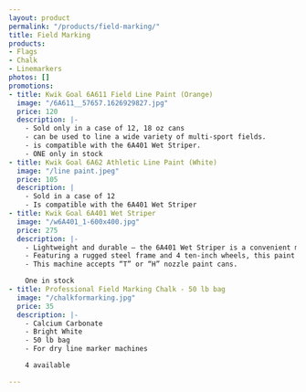 ```yaml
---
layout: product
permalink: "/products/field-marking/"
title: Field Marking
products:
- Flags
- Chalk
- Linemarkers
photos: []
promotions:
- title: Kwik Goal 6A611 Field Line Paint (Orange)
  image: "/6A611__57657.1626929827.jpg"
  price: 120
  description: |-
    - Sold only in a case of 12, 18 oz cans
    - can be used to line a wide variety of multi-sport fields.
    - is compatible with the 6A401 Wet Striper.
    - ONE only in stock
- title: Kwik Goal 6A62 Athletic Line Paint (White)
  image: "/line paint.jpeg"
  price: 105
  description: |
    - Sold in a case of 12
    - Is compatible with the 6A401 Wet Striper
- title: Kwik Goal 6A401 Wet Striper
  image: "/w6A401_1-600x400.jpg"
  price: 275
  description: |-
    - Lightweight and durable – the 6A401 Wet Striper is a convenient machine that helps you paint a 2” to 4” line around your facility.
    - Featuring a rugged steel frame and 4 ten-inch wheels, this paint machine is designed to move around rough fields yet still produce clean lines.
    - This machine accepts “T” or “H” nozzle paint cans.

    One in stock
- title: Professional Field Marking Chalk - 50 lb bag
  image: "/chalkformarking.jpg"
  price: 35
  description: |-
    - Calcium Carbonate
    - Bright White
    - 50 lb bag
    - For dry line marker machines

    4 available

---
```

